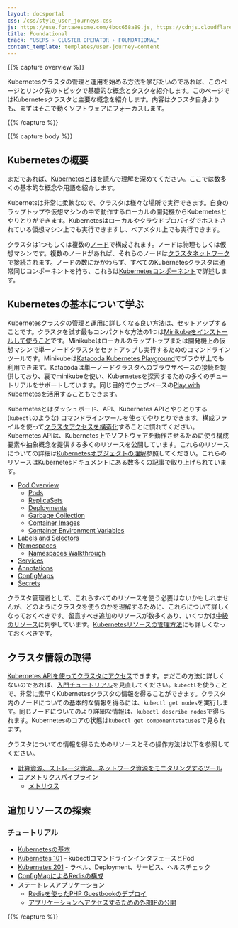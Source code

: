 ```yaml
---
layout: docsportal
css: /css/style_user_journeys.css
js: https://use.fontawesome.com/4bcc658a89.js, https://cdnjs.cloudflare.com/ajax/libs/prefixfree/1.0.7/prefixfree.min.js
title: Foundational
track: "USERS › CLUSTER OPERATOR › FOUNDATIONAL"
content_template: templates/user-journey-content
---
```


{{% capture overview %}}

Kubernetesクラスタの管理と運用を始める方法を学びたいのであれば、このページとリンク先のトピックで基礎的な概念とタスクを紹介します。このページではKubernetesクラスタと主要な概念を紹介します。内容はクラスタ自身よりも、まずはそこで動くソフトウェアにフォーカスします。

{{% /capture %}}

{{% capture body %}}

## Kubernetesの概要

まだであれば、[Kubernetesとは](/docs/concepts/overview/what-is-kubernetes/)を読んで理解を深めてください。ここでは数多くの基本的な概念や用語を紹介します。

Kubernetsは非常に柔軟なので、クラスタは様々な場所で実行できます。自身のラップトップや仮想マシンの中で動作するローカルの開発機からKubernetesとやりとりができます。Kubernetesはローカルやクラウドプロバイダでホストされている仮想マシン上でも実行できますし、ベアメタル上でも実行できます。

クラスタは1つもしくは複数の[ノード](/docs/concepts/architecture/nodes/)で構成されます。ノードは物理もしくは仮想マシンです。複数のノードがあれば、それらのノードは[クラスタネットワーク](/docs/concepts/cluster-administration/networking/)で接続されます。ノードの数にかかわらず、すべてのKubernetesクラスタは通常同じコンポーネントを持ち、これらは[Kubernetesコンポーネント](/docs/concepts/overview/components)で詳述します。


## Kubernetesの基本について学ぶ

Kubernetesクラスタの管理と運用に詳しくなる良い方法は、セットアップすることです。クラスタを試す最もコンパクトな方法の1つは[Minikubeをインストールして使うこと](/docs/tasks/tools/install-minikube/)です。Minikubeはローカルのラップトップまたは開発機上の仮想マシンで単一ノードクラスタをセットアップし実行するためのコマンドラインツールです。Minikubeは[Katacoda Kubernetes Playground](https://www.katacoda.com/courses/kubernetes/playground)でブラウザ上でも利用できます。Katacodaは単一ノードクラスタへのブラウザベースの接続を提供しており、裏でminikubeを使い、Kubernetesを探索するための多くのチュートリアルをサポートしています。同じ目的でウェブベースの[Play with Kubernetes](http://labs.play-with-k8s.com/)を活用することもできます。

Kubernetesとはダッシュボード、API、Kubernetes APIとやりとりする (`kubectl`のような) コマンドラインツールを使ってやりとりできます。構成ファイルを使って[クラスタアクセスを構造化](/docs/concepts/configuration/organize-cluster-access-kubeconfig/)することに慣れてください。Kubernetes APIは、Kubernetes上でソフトウェアを動作させるために使う構成要素や抽象概念を提供する多くのリソースを公開しています。これらのリソースについての詳細は[Kubernetesオブジェクトの理解](/docs/concepts/overview/working-with-objects/kubernetes-objects)参照してください。これらのリソースはKubernetesドキュメントにある数多くの記事で取り上げられています。

* [Pod Overview](/docs/concepts/workloads/pods/pod-overview/)
  * [Pods](/docs/concepts/workloads/pods/pod/)
  * [ReplicaSets](/docs/concepts/workloads/controllers/replicaset/)
  * [Deployments](/docs/concepts/workloads/controllers/deployment/)
  * [Garbage Collection](/docs/concepts/workloads/controllers/garbage-collection/)
  * [Container Images](/docs/concepts/containers/images/)
  * [Container Environment Variables](/docs/concepts/containers/container-environment-variables/)
* [Labels and Selectors](/docs/concepts/overview/working-with-objects/labels/)
* [Namespaces](/docs/concepts/overview/working-with-objects/namespaces/)
  * [Namespaces Walkthrough](/docs/tasks/administer-cluster/namespaces-walkthrough/)
* [Services](/docs/concepts/services-networking/service/)
* [Annotations](/docs/concepts/overview/working-with-objects/annotations/)
* [ConfigMaps](/docs/tasks/configure-pod-container/configure-pod-configmap/)
* [Secrets](/docs/concepts/configuration/secret/)

クラスタ管理者として、これらすべてのリソースを使う必要はないかもしれませんが、どのようにクラスタを使うのかを理解するために、これらについて詳しくなっておくべきです。留意すべき追加のリソースが数多くあり、いくつかは[中級のリソース](/ja/docs/user-journeys/users/cluster-operator/intermediate#section-1)に列挙しています。[Kubernetesリソースの管理方法](/docs/concepts/cluster-administration/manage-deployment/)にも詳しくなっておくべきです。

## クラスタ情報の取得

[Kubernetes APIを使ってクラスタにアクセス](/docs/tasks/administer-cluster/access-cluster-api/)できます。まだこの方法に詳しくないのであれば、[入門チュートリアル](/docs/tutorials/kubernetes-basics/explore-intro/)を見直してください。`kubectl`を使うことで、非常に素早くKubernetesクラスタの情報を得ることができます。クラスタ内のノードについての基本的な情報を得るには、`kubectl get nodes`を実行します。同じノードについてのより詳細な情報は、`kubectl describe nodes`で得られます。Kubernetesのコアの状態は`kubectl get componentstatuses`で見られます。

クラスタについての情報を得るためのリソースとその操作方法は以下を参照してください。

* [計算資源、ストレージ資源、ネットワーク資源をモニタリングするツール](/docs/tasks/debug-application-cluster/resource-usage-monitoring/)
* [コアメトリクスパイプライン](/docs/tasks/debug-application-cluster/core-metrics-pipeline/)
  * [メトリクス](/docs/concepts/cluster-administration/controller-metrics/)

## 追加リソースの探索

### チュートリアル

* [Kubernetesの基本](/docs/tutorials/kubernetes-basics/)
* [Kubernetes 101](/docs/user-guide/walkthrough/) - kubectlコマンドラインインタフェースとPod
* [Kubernetes 201](/docs/user-guide/walkthrough/k8s201/) - ラベル、Deployment、サービス、ヘルスチェック
* [ConfigMapによるRedisの構成](/docs/tutorials/configuration/configure-redis-using-configmap/)
* ステートレスアプリケーション
  * [Redisを使ったPHP Guestbookのデプロイ](/docs/tutorials/stateless-application/guestbook/)
  * [アプリケーションへアクセスするための外部IPの公開](/docs/tutorials/stateless-application/expose-external-ip-address/)

{{% /capture %}}
